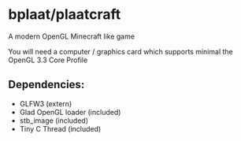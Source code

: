 # bplaat/plaatcraft
A modern OpenGL Minecraft like game

You will need a computer / graphics card which supports minimal the OpenGL 3.3 Core Profile

## Dependencies:
- GLFW3 (extern)
- Glad OpenGL loader (included)
- stb_image (included)
- Tiny C Thread (included)
